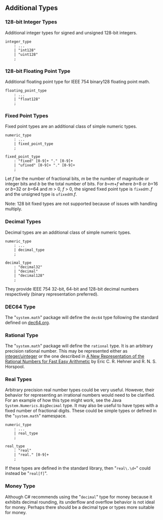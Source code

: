 ## Additional Types

### 128-bit Integer Types

Additional integer types for signed and unsigned 128-bit integers.

```grammar
integer_type
    : ...
    | "int128"
    | "uint128"
    ;
```

### 128-bit Floating Point Type

Additional floating point type for IEEE 754 binary128 floating point math.

```grammar
floating_point_type
    : ...
    | "float128"
    ;
```

### Fixed Point Types

Fixed point types are an additional class of simple numeric types.

```grammar
numeric_type
    : ...
    | fixed_point_type
    ;

fixed_point_type
    : "fixed" [0-9]+ "." [0-9]+
    | "ufixed" [0-9]+ "." [0-9]+
    ;
```

Let *f* be the number of fractional bits, *m* be the number of magnitude or integer bits and *b* be the total number of bits. For *b*=*m*+*f* where *b*=8 or *b*=16 or *b*=32 or *b*=64 and *m* > 0, *f* > 0, the signed fixed point type is `fixed`*m*`.`*f* and the unsigned type is `ufixed`*m*.*f*.

Note: 128 bit fixed types are not supported because of issues with handling multiply.

### Decimal Types

Decimal types are an additional class of simple numeric types.

```grammar
numeric_type
    : ...
    | decimal_type
    ;

decimal_type
    : "decimal32"
    | "decimal"
    | "decimal128"
    ;
```

They provide IEEE 754 32-bit, 64-bit and 128-bit decimal numbers respectively (binary representation preferred).

### DEC64 Type

The "`system.math`" package will define the `dec64` type following the standard defined on [dec64.org](http://dec64.org).

### Rational Type

The "`system.math`" package will define the `rational` type. It is an arbitrary precision rational number. This may be represented either as [integer/uinteger](https://en.wikipedia.org/wiki/Rational_data_type#Representation) or the one described in [A New Representation of the Rational Numbers
for Fast Easy Arithmetic](http://www.cs.toronto.edu/~hehner/ratno.pdf) by Eric C. R. Hehner and R. N. S. Horspool.

### Real Types

Arbitrary precision real number types could be very useful. However, their behavior for representing an irrational numbers would need to be clarified. For an example of how this type might work, see the Java `System.Numerics.BigDecimal` type. It may also be useful to have types with a fixed number of fractional digits. These could be simple types or defined in the "`system.math`" namespace.

```grammar
numeric_type
    : ...
    | real_type
    ;

real_type
    : "real"
    | "real." [0-9]+
    ;
```

If these types are defined in the standard library, then "`real\.\d+`" could instead be "`real[f]`".

### Money Type

Although C# recommends using the "`decimal`" type for money because it exhibits decimal rounding, its underflow and overflow behavior is not ideal for money. Perhaps there should be a decimal type or types more suitable for money.
